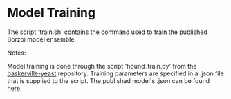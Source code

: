 # Model Training

The script 'train.sh' contains the command used to train the published Borzoi model ensemble.

Notes:

Model training is done through the script 'hound_train.py' from the [baskerville-yeast](https://github.com/calico/baskerville-yeast.git) repository.
Training parameters are specified in a .json file that is supplied to the script. The published model's .json can be found [here](gs://calico-khc-transfer/shorkie_models/Shorkie_LM/ ).